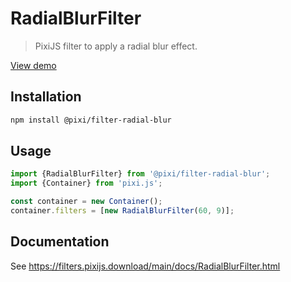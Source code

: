 # RadialBlurFilter

> PixiJS filter to apply a radial blur effect.

[View demo](https://filters.pixijs.download/main/examples/index.html?enabled=RadialBlurFilter)

## Installation

```bash
npm install @pixi/filter-radial-blur
```

## Usage

```js
import {RadialBlurFilter} from '@pixi/filter-radial-blur';
import {Container} from 'pixi.js';

const container = new Container();
container.filters = [new RadialBlurFilter(60, 9)];
```

## Documentation

See https://filters.pixijs.download/main/docs/RadialBlurFilter.html
